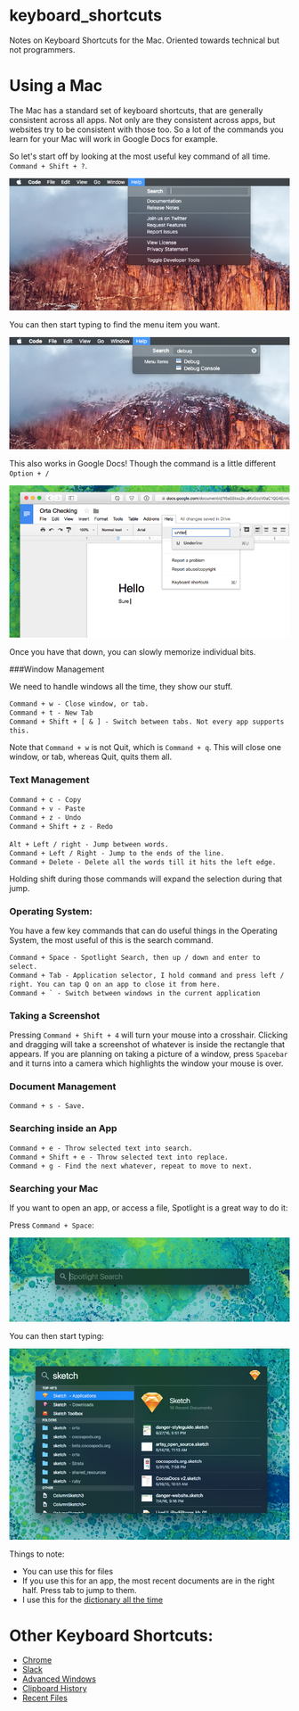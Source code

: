 # keyboard_shortcuts

Notes on Keyboard Shortcuts for the Mac. Oriented towards technical but not programmers.

# Using a Mac

The Mac has a standard set of keyboard shortcuts, that are generally consistent across all apps. Not only
are they consistent across apps, but websites try to be consistent with those too. So a lot of the commands
you learn for your Mac will work in Google Docs for example.  

So let's start off by looking at the most useful key command of all time. `Command + Shift + ?`.

![images/search.png](images/search.png)

You can then start typing to find the menu item you want.

![images/search-scope.png](images/search-scope.png)

This also works in Google Docs! Though the command is a little different `Option + /`

![images/search-docs.png](images/search-docs.png)

Once you have that down, you can slowly memorize individual bits.

###Window Management

We need to handle windows all the time, they show our stuff.

```
Command + w - Close window, or tab.
Command + t - New Tab
Command + Shift + [ & ] - Switch between tabs. Not every app supports this.
```

Note that `Command + w` is not Quit, which is `Command + q`. This will close one window, or tab, whereas Quit, quits them all. 

### Text Management

```
Command + c - Copy
Command + v - Paste
Command + z - Undo
Command + Shift + z - Redo

Alt + Left / right - Jump between words.
Command + Left / Right - Jump to the ends of the line.
Command + Delete - Delete all the words till it hits the left edge.
``` 

Holding shift during those commands will expand the selection during that jump.

### Operating System:

You have a few key commands that can do useful things in the Operating System, the most useful of this is 
the search command.

```
Command + Space - Spotlight Search, then up / down and enter to select.
Command + Tab - Application selector, I hold command and press left / right. You can tap Q on an app to close it from here.
Command + ` - Switch between windows in the current application
```

### Taking a Screenshot

Pressing `Command + Shift + 4` will turn your mouse into a crosshair. Clicking and dragging will take a screenshot of whatever is
inside the rectangle that appears. If you are planning on taking a picture of a window, press `Spacebar` and it turns into a camera
which highlights the window your mouse is over.

### Document Management

```
Command + s - Save.
```

### Searching inside an App

```
Command + e - Throw selected text into search.
Command + Shift + e - Throw selected text into replace.
Command + g - Find the next whatever, repeat to move to next.
```

### Searching your Mac

If you want to open an app, or access a file, Spotlight is a great way to do it:

Press `Command + Space`:

![images/spotlight-before.png](images/spotlight-before.png)

You can then start typing:

![images/spotlight-after.png](images/spotlight-after.png)

Things to note:

* You can use this for files
* If you use this for an app, the most recent documents are in the right half. Press tab to jump to them.
* I use this for the [dictionary all the time](images/spotlight-extra.png)

# Other Keyboard Shortcuts:

- [Chrome](chrome.md)
- [Slack](slack.md)
- [Advanced Windows](advanced-windows.md)
- [Clipboard History](clipboard-history.md)
- [Recent Files](recent-files.md)